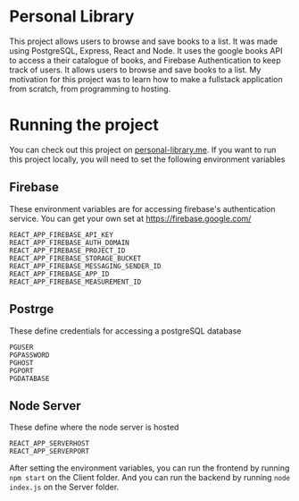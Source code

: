 # Personal Library
This project allows users to browse and save books to a list. It was made using PostgreSQL, Express, React and Node. It uses the google books API to access a their catalogue of books, and Firebase Authentication to keep track of users. It allows users to browse and save books to a list. My motivation for this project was to learn how to make a fullstack application from scratch, from programming to hosting.

# Running the project
You can check out this project on [personal-library.me](https://www.personal-library.me). If you want to run this project locally, you will need to set the following environment variables
## Firebase
These environment variables are for accessing firebase's authentication service. You can get your own set at https://firebase.google.com/
```
REACT_APP_FIREBASE_API_KEY
REACT_APP_FIREBASE_AUTH_DOMAIN
REACT_APP_FIREBASE_PROJECT_ID
REACT_APP_FIREBASE_STORAGE_BUCKET
REACT_APP_FIREBASE_MESSAGING_SENDER_ID
REACT_APP_FIREBASE_APP_ID
REACT_APP_FIREBASE_MEASUREMENT_ID
```
## Postrge
These define credentials for accessing a postgreSQL database
```
PGUSER
PGPASSWORD
PGHOST
PGPORT
PGDATABASE
```
## Node Server
These define where the node server is hosted
```
REACT_APP_SERVERHOST
REACT_APP_SERVERPORT
```
After setting the environment variables, you can run the frontend by running
```npm start``` on the Client folder.
And you can run the backend by running ```node index.js``` on the Server folder.
